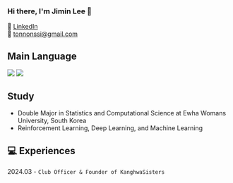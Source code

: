 ### Hi there, I'm Jimin Lee 👋

📌 [LinkedIn](https://www.linkedin.com/in/jimin-lee-b8a828268/)  
📨 [tonnonssi@gmail.com](tonnonssi@gmail.com)

## Main Language
<img src="https://img.shields.io/badge/Python-3776AB?style=flat-square&logo=Python&logoColor=white"/> <img src="https://img.shields.io/badge/R-276DC3?style=flat&logo=r&logoColor=white"/>

## Study

- Double Major in Statistics and Computational Science at Ewha Womans University, South Korea
- Reinforcement Learning, Deep Learning, and Machine Learning

## 💻 Experiences
2024.03 - 
`Club Officer & Founder of KanghwaSisters`




